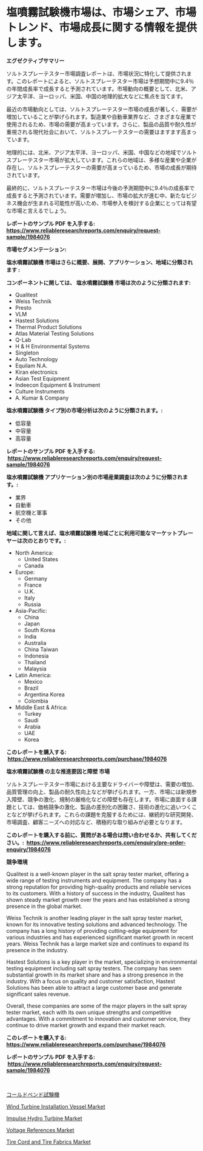 <p><h1>塩噴霧試験機市場は、市場シェア、市場トレンド、市場成長に関する情報を提供します。</h1></p><p><strong>エグゼクティブサマリー</strong></p>
<p><p>ソルトスプレーテスター市場調査レポートは、市場状況に特化して提供されます。このレポートによると、ソルトスプレーテスター市場は予想期間中に9.4％の年間成長率で成長すると予測されています。市場動向の概要として、北米、アジア太平洋、ヨーロッパ、米国、中国の地理的拡大などに焦点を当てます。</p><p>最近の市場動向としては、ソルトスプレーテスター市場の成長が著しく、需要が増加していることが挙げられます。製造業や自動車業界など、さまざまな産業で使用されるため、市場の需要が高まっています。さらに、製品の品質や耐久性が重視される現代社会において、ソルトスプレーテスターの需要はますます高まっています。</p><p>地理的には、北米、アジア太平洋、ヨーロッパ、米国、中国などの地域でソルトスプレーテスター市場が拡大しています。これらの地域は、多様な産業や企業が存在し、ソルトスプレーテスターの需要が高まっているため、市場の成長が期待されています。</p><p>最終的に、ソルトスプレーテスター市場は今後の予測期間中に9.4％の成長率で成長すると予測されています。需要が増加し、市場の拡大が進む中、新たなビジネス機会が生まれる可能性が高いため、市場参入を検討する企業にとっては有望な市場と言えるでしょう。</p></p>
<p><strong>レポートのサンプル PDF を入手する: <a href="https://www.reliableresearchreports.com/enquiry/request-sample/1984076">https://www.reliableresearchreports.com/enquiry/request-sample/1984076</a></strong></p>
<p><strong>市場セグメンテーション:</strong></p>
<p><strong> 塩水噴霧試験機 市場はさらに概要、展開、アプリケーション、地域に分類されます :</strong></p>
<p><strong>コンポーネントに関しては、 塩水噴霧試験機 市場は次のように分類されます: &nbsp;</strong></p>
<p><ul><li>Qualitest</li><li>Weiss Technik</li><li>Presto</li><li>VLM</li><li>Hastest Solutions</li><li>Thermal Product Solutions</li><li>Atlas Material Testing Solutions</li><li>Q-Lab</li><li>H & H Environmental Systems</li><li>Singleton</li><li>Auto Technology</li><li>Equilam N.A.</li><li>Kiran electronics</li><li>Asian Test Equipment</li><li>Indeecon Equipment & Instrument</li><li>Culture Instruments</li><li>A. Kumar & Company</li></ul></p>
<p><strong> 塩水噴霧試験機 タイプ別の市場分析は次のように分類されます。:</strong></p>
<p><ul><li>低容量</li><li>中容量</li><li>高容量</li></ul></p>
<p><strong>レポートのサンプル PDF を入手する: &nbsp;<a href="https://www.reliableresearchreports.com/enquiry/request-sample/1984076">https://www.reliableresearchreports.com/enquiry/request-sample/1984076</a></strong></p>
<p><strong> 塩水噴霧試験機 アプリケーション別の市場産業調査は次のように分類されます。:</strong></p>
<p><ul><li>業界</li><li>自動車</li><li>航空機と軍事</li><li>その他</li></ul></p>
<p><strong>地域に関して言えば、塩水噴霧試験機 地域ごとに利用可能なマーケットプレーヤーは次のとおりです。:</strong></p>
<p><ul>
    <li>
        North America:
        <ul>
            <li>United States</li>
            <li>Canada</li>
        </ul>
    </li>
    <li>
        Europe:
        <ul>
            <li>Germany</li>
            <li>France</li>
            <li>U.K.</li>
            <li>Italy</li>
            <li>Russia</li>
        </ul>
    </li>
    <li>
        Asia-Pacific:
        <ul>
            <li>China</li>
            <li>Japan</li>
            <li>South Korea</li>
            <li>India</li>
            <li>Australia</li>
            <li>China Taiwan</li>
            <li>Indonesia</li>
            <li>Thailand</li>
            <li>Malaysia</li>
        </ul>
    </li>
    <li>
        Latin America:
        <ul>
            <li>Mexico</li>
            <li>Brazil</li>
            <li>Argentina Korea</li>
            <li>Colombia</li>
        </ul>
    </li>
    <li>
        Middle East & Africa:
        <ul>
            <li>Turkey</li>
            <li>Saudi</li>
            <li>Arabia</li>
            <li>UAE</li>
            <li>Korea</li>
        </ul>
    </li>
    </ul></p>
<p><strong>このレポートを購入する: &nbsp;<a href="https://www.reliableresearchreports.com/purchase/1984076">https://www.reliableresearchreports.com/purchase/1984076</a></strong></p>
<p><strong>塩水噴霧試験機 の主な推進要因と障壁 市場</strong></p>
<p><p>ソルトスプレーテスター市場における主要なドライバーや障壁は、需要の増加、品質管理の向上、製品の耐久性向上などが挙げられます。一方、市場には新規参入障壁、競争の激化、規制の厳格化などの障壁も存在します。市場に直面する課題としては、価格競争の激化、製品の差別化の困難さ、技術の進化に追いつくことなどが挙げられます。これらの課題を克服するためには、継続的な研究開発、市場調査、顧客ニーズへの対応など、積極的な取り組みが必要となります。</p></p>
<p><strong>このレポートを購入する前に、質問がある場合は問い合わせるか、共有してください。:&nbsp; <a href="https://www.reliableresearchreports.com/enquiry/pre-order-enquiry/1984076">https://www.reliableresearchreports.com/enquiry/pre-order-enquiry/1984076</a></strong></p>
<p><strong>競争環境</strong></p>
<p><p>Qualitest is a well-known player in the salt spray tester market, offering a wide range of testing instruments and equipment. The company has a strong reputation for providing high-quality products and reliable services to its customers. With a history of success in the industry, Qualitest has shown steady market growth over the years and has established a strong presence in the global market.</p><p>Weiss Technik is another leading player in the salt spray tester market, known for its innovative testing solutions and advanced technology. The company has a long history of providing cutting-edge equipment for various industries and has experienced significant market growth in recent years. Weiss Technik has a large market size and continues to expand its presence in the industry.</p><p>Hastest Solutions is a key player in the market, specializing in environmental testing equipment including salt spray testers. The company has seen substantial growth in its market share and has a strong presence in the industry. With a focus on quality and customer satisfaction, Hastest Solutions has been able to attract a large customer base and generate significant sales revenue.</p><p>Overall, these companies are some of the major players in the salt spray tester market, each with its own unique strengths and competitive advantages. With a commitment to innovation and customer service, they continue to drive market growth and expand their market reach.</p></p>
<p><strong>このレポートを購入する: &nbsp; <a href="https://www.reliableresearchreports.com/purchase/1984076">https://www.reliableresearchreports.com/purchase/1984076</a></strong></p>
<p><strong>レポートのサンプル PDF を入手する: &nbsp;<a href="https://www.reliableresearchreports.com/enquiry/request-sample/1984076">https://www.reliableresearchreports.com/enquiry/request-sample/1984076</a></strong><strong></strong></p>
<p>&nbsp;</p>
<p><p><a href="https://github.com/cbigkbh02719/Market-Research-Report-List-1/blob/main/244217311772.md">コールドベンド試験機</a></p><p><a href="https://issuu.com/reportprime-2/docs/wind-turbine-installation-vessel-market-size-2030.">Wind Turbine Installation Vessel Market</a></p><p><a href="https://view.publitas.com/reportprime-1/impulse-hydro-turbine-market-size-2024-2031-global-industrial-analysis-key-geographical-regions-market-share-top-key-players-product-types-and-forecast-research-report/">Impulse Hydro Turbine Market</a></p><p><a href="https://github.com/angelajermaine/Market-Research-Report-List-2/blob/main/voltage-references-market.md">Voltage References Market</a></p><p><a href="https://issuu.com/reportprime-2/docs/tire-cord-and-tire-fabrics-market-size-2030.pptx">Tire Cord and Tire Fabrics Market</a></p></p>